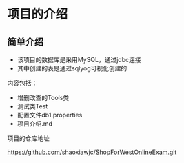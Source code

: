 # 项目的介绍

## 简单介绍

* 该项目的数据库是采用MySQL，通过jdbc连接
* 其中创建的表是通过sqlyog可视化创建的

内容包括：

* 增删改查的Tools类
* 测试类Test
* 配置文件db1.properties
* 项目介绍.md

项目的仓库地址

https://github.com/shaoxiawjc/ShopForWestOnlineExam.git